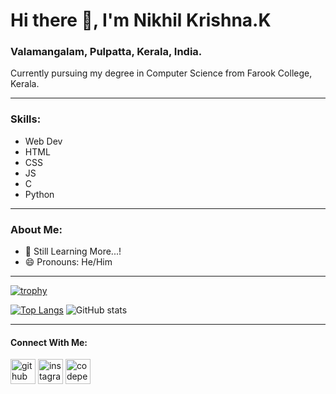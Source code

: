 # Hi there 👋, I'm Nikhil Krishna.K
### Valamangalam, Pulpatta, Kerala, India.
Currently pursuing my degree in Computer Science from Farook College, Kerala.

---

### Skills:
- Web Dev
- HTML
- CSS
- JS
- C
- Python
---

### About Me:

- 🌱 Still Learning More...!  
- 😄 Pronouns: He/Him

---

[![trophy](https://github-profile-trophy.vercel.app/?username=NIKHILKRISHNAK&theme=onedark)](https://github.com/ryo-ma/github-profile-trophy)

[![Top Langs](https://github-readme-stats.vercel.app/api/top-langs/?username=NIKHILKRISHNAK&layout=compact&theme=radical)](https://github.com/anuraghazra/github-readme-stats)
![GitHub stats](https://github-readme-stats.vercel.app/api?username=NIKHILKRISHNAK&show_icons=true&theme=radical)  

---

#### Connect With Me:
[<img src='https://cdn.jsdelivr.net/npm/simple-icons@3.0.1/icons/github.svg' alt='github' height='40'>](https://github.com/NIKHILKRISHNAK)  [<img src='https://cdn.jsdelivr.net/npm/simple-icons@3.0.1/icons/instagram.svg' alt='instagram' height='40'>](https://www.instagram.com/nikhil_krishna.k/)  [<img src='https://cdn.jsdelivr.net/npm/simple-icons@3.0.1/icons/codepen.svg' alt='codepen' height='40'>](https://codepen.io/Nikhil-Krishna-k)    
